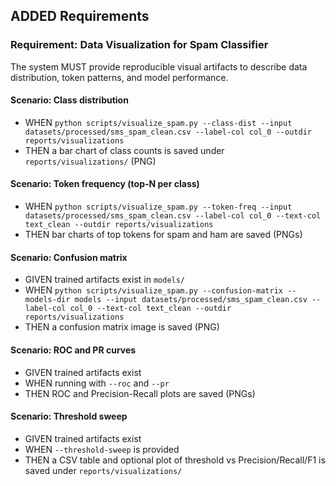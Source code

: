## ADDED Requirements

### Requirement: Data Visualization for Spam Classifier
The system MUST provide reproducible visual artifacts to describe data distribution, token patterns, and model performance.

#### Scenario: Class distribution
- WHEN `python scripts/visualize_spam.py --class-dist --input datasets/processed/sms_spam_clean.csv --label-col col_0 --outdir reports/visualizations`
- THEN a bar chart of class counts is saved under `reports/visualizations/` (PNG)

#### Scenario: Token frequency (top-N per class)
- WHEN `python scripts/visualize_spam.py --token-freq --input datasets/processed/sms_spam_clean.csv --label-col col_0 --text-col text_clean --outdir reports/visualizations`
- THEN bar charts of top tokens for spam and ham are saved (PNGs)

#### Scenario: Confusion matrix
- GIVEN trained artifacts exist in `models/`
- WHEN `python scripts/visualize_spam.py --confusion-matrix --models-dir models --input datasets/processed/sms_spam_clean.csv --label-col col_0 --text-col text_clean --outdir reports/visualizations`
- THEN a confusion matrix image is saved (PNG)

#### Scenario: ROC and PR curves
- GIVEN trained artifacts exist
- WHEN running with `--roc` and `--pr`
- THEN ROC and Precision-Recall plots are saved (PNGs)

#### Scenario: Threshold sweep
- GIVEN trained artifacts exist
- WHEN `--threshold-sweep` is provided
- THEN a CSV table and optional plot of threshold vs Precision/Recall/F1 is saved under `reports/visualizations/`
